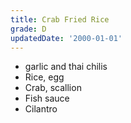 ```yaml
---
title: Crab Fried Rice
grade: D
updatedDate: '2000-01-01'
---
```

- garlic and thai chilis
- Rice, egg
- Crab, scallion
- Fish sauce
- Cilantro